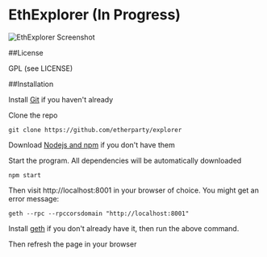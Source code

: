 # EthExplorer (In Progress)

![EthExplorer Screenshot](http://i.imgur.com/NHFYq0x.png)

##License

GPL (see LICENSE)

##Installation

Install [Git](https://git-scm.com/book/en/v2/Getting-Started-Installing-Git "Git installation") if you haven't already

Clone the repo

`git clone https://github.com/etherparty/explorer`

Download [Nodejs and npm](https://docs.npmjs.com/getting-started/installing-node "Nodejs install") if you don't have them

Start the program. All dependencies will be automatically downloaded

`npm start`

Then visit http://localhost:8001 in your browser of choice. You might get an error message:

`geth --rpc --rpccorsdomain "http://localhost:8001"`

Install [geth](https://github.com/ethereum/go-ethereum/wiki/Building-Ethereum "Geth install") if you don't already have it, then run the above command.

Then refresh the page in your browser
